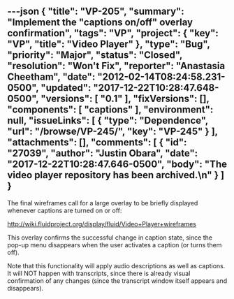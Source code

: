 ---json
{
  "title": "VP-205",
  "summary": "Implement the \"captions on/off\" overlay confirmation",
  "tags": "VP",
  "project": {
    "key": "VP",
    "title": "Video Player"
  },
  "type": "Bug",
  "priority": "Major",
  "status": "Closed",
  "resolution": "Won't Fix",
  "reporter": "Anastasia Cheetham",
  "date": "2012-02-14T08:24:58.231-0500",
  "updated": "2017-12-22T10:28:47.648-0500",
  "versions": [
    "0.1"
  ],
  "fixVersions": [],
  "components": [
    "captions"
  ],
  "environment": null,
  "issueLinks": [
    {
      "type": "Dependence",
      "url": "/browse/VP-245/",
      "key": "VP-245"
    }
  ],
  "attachments": [],
  "comments": [
    {
      "id": "27039",
      "author": "Justin Obara",
      "date": "2017-12-22T10:28:47.646-0500",
      "body": "The video player repository has been archived.\n"
    }
  ]
}
---
The final wireframes call for a large overlay to be briefly displayed whenever captions are turned on or off:

<http://wiki.fluidproject.org/display/fluid/Video+Player+wireframes>

This overlay confirms the successful change in caption state, since the pop-up menu disappears when the user activates a caption (or turns them off).

Note that this functionality will apply audio descriptions as well as captions. It will NOT happen with transcripts, since there is already visual confirmation of any changes (since the transcript window itself appears and disappears).

        